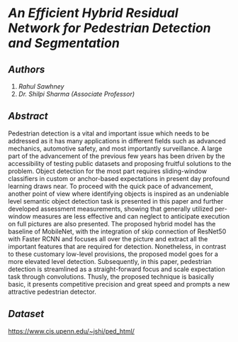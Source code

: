 # _An Efficient Hybrid Residual Network for Pedestrian Detection and Segmentation_

## _Authors_
1) _Rahul Sawhney_
2) _Dr. Shilpi Sharma (Associate Professor)_

## _Abstract_
Pedestrian detection is a vital and important issue which needs to be addressed as it has many applications in different fields such as advanced mechanics, automotive safety, and most importantly surveillance. A large part of the advancement of the previous few years has been driven by the accessibility of testing public datasets and proposing fruitful solutions to the problem. Object detection for the most part requires sliding-window classifiers in custom or anchor-based expectations in present day profound learning draws near. To proceed with the quick pace of advancement, another point of view where identifying objects is inspired as an undeniable level semantic object detection task is presented in this paper and further developed assessment measurements, showing that generally utilized per-window measures are less effective and can neglect to anticipate execution on full pictures are also presented. The proposed hybrid model has the baseline of MobileNet, with the integration of skip connection of ResNet50 with Faster RCNN and focuses all over the picture and extract all the important features that are required for detection. Nonetheless, in contrast to these customary low-level provisions, the proposed model goes for a more elevated level detection. Subsequently, in this paper, pedestrian detection is streamlined as a straight-forward focus and scale expectation task through convolutions. Thusly, the proposed technique is basically basic, it presents competitive precision and great speed and prompts a new attractive pedestrian detector.

## _Dataset_
https://www.cis.upenn.edu/~jshi/ped_html/



